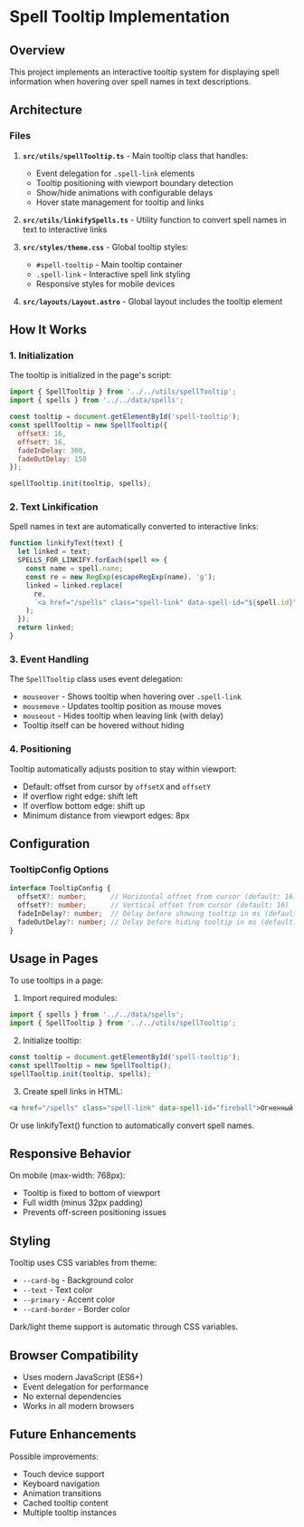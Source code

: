 # Spell Tooltip Implementation

## Overview

This project implements an interactive tooltip system for displaying spell information when hovering over spell names in text descriptions.

## Architecture

### Files

1. **`src/utils/spellTooltip.ts`** - Main tooltip class that handles:
   - Event delegation for `.spell-link` elements
   - Tooltip positioning with viewport boundary detection
   - Show/hide animations with configurable delays
   - Hover state management for tooltip and links

2. **`src/utils/linkifySpells.ts`** - Utility function to convert spell names in text to interactive links

3. **`src/styles/theme.css`** - Global tooltip styles:
   - `#spell-tooltip` - Main tooltip container
   - `.spell-link` - Interactive spell link styling
   - Responsive styles for mobile devices

4. **`src/layouts/Layout.astro`** - Global layout includes the tooltip element

## How It Works

### 1. Initialization

The tooltip is initialized in the page's script:

```javascript
import { SpellTooltip } from '../../utils/spellTooltip';
import { spells } from '../../data/spells';

const tooltip = document.getElementById('spell-tooltip');
const spellTooltip = new SpellTooltip({
  offsetX: 16,
  offsetY: 16,
  fadeInDelay: 300,
  fadeOutDelay: 150
});

spellTooltip.init(tooltip, spells);
```

### 2. Text Linkification

Spell names in text are automatically converted to interactive links:

```javascript
function linkifyText(text) {
  let linked = text;
  SPELLS_FOR_LINKIFY.forEach(spell => {
    const name = spell.name;
    const re = new RegExp(escapeRegExp(name), 'g');
    linked = linked.replace(
      re,
      `<a href="/spells" class="spell-link" data-spell-id="${spell.id}">${spell.name}</a>`
    );
  });
  return linked;
}
```

### 3. Event Handling

The `SpellTooltip` class uses event delegation:
- `mouseover` - Shows tooltip when hovering over `.spell-link`
- `mousemove` - Updates tooltip position as mouse moves
- `mouseout` - Hides tooltip when leaving link (with delay)
- Tooltip itself can be hovered without hiding

### 4. Positioning

Tooltip automatically adjusts position to stay within viewport:
- Default: offset from cursor by `offsetX` and `offsetY`
- If overflow right edge: shift left
- If overflow bottom edge: shift up
- Minimum distance from viewport edges: 8px

## Configuration

### TooltipConfig Options

```typescript
interface TooltipConfig {
  offsetX?: number;      // Horizontal offset from cursor (default: 16)
  offsetY?: number;      // Vertical offset from cursor (default: 16)
  fadeInDelay?: number;  // Delay before showing tooltip in ms (default: 300)
  fadeOutDelay?: number; // Delay before hiding tooltip in ms (default: 150)
}
```

## Usage in Pages

To use tooltips in a page:

1. Import required modules:
```javascript
import { spells } from '../../data/spells';
import { SpellTooltip } from '../../utils/spellTooltip';
```

2. Initialize tooltip:
```javascript
const tooltip = document.getElementById('spell-tooltip');
const spellTooltip = new SpellTooltip();
spellTooltip.init(tooltip, spells);
```

3. Create spell links in HTML:
```html
<a href="/spells" class="spell-link" data-spell-id="fireball">Огненный шар</a>
```

Or use linkifyText() function to automatically convert spell names.

## Responsive Behavior

On mobile (max-width: 768px):
- Tooltip is fixed to bottom of viewport
- Full width (minus 32px padding)
- Prevents off-screen positioning issues

## Styling

Tooltip uses CSS variables from theme:
- `--card-bg` - Background color
- `--text` - Text color
- `--primary` - Accent color
- `--card-border` - Border color

Dark/light theme support is automatic through CSS variables.

## Browser Compatibility

- Uses modern JavaScript (ES6+)
- Event delegation for performance
- No external dependencies
- Works in all modern browsers

## Future Enhancements

Possible improvements:
- Touch device support
- Keyboard navigation
- Animation transitions
- Cached tooltip content
- Multiple tooltip instances
